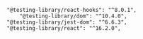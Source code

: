 <!-- Add the library before writing/testing test cases -->
    "@testing-library/react-hooks": "^8.0.1",
        "@testing-library/dom": "^10.4.0",
    "@testing-library/jest-dom": "^6.6.3",
    "@testing-library/react": "^16.2.0",